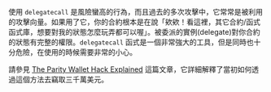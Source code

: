 使用 `delegatecall` 是風險蠻高的行為，而且過去的多次攻擊中，它常常是被利用的攻擊向量。如果用了它，你的合約根本是在說「欸欸！看這裡，其它合約/函式函式庫，想要對我的狀態怎麼玩弄都可以喔」。被委派的實例(delegate)對你合約的狀態有完整的權限。`delegatecall` 函式是一個非常強大的工具，但是同時也十分危險，在使用的時候需要非常的小心。


請參見 [The Parity Wallet Hack Explained](https://blog.openzeppelin.com/on-the-parity-wallet-multisig-hack-405a8c12e8f7) 這篇文章，它詳細解釋了當初如何透過這個方法去竊取三千萬美元。
